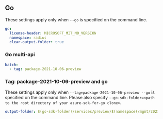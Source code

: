## Go

These settings apply only when `--go` is specified on the command line.

```yaml $(go) && !$(track2)
go:
  license-header: MICROSOFT_MIT_NO_VERSION
  namespace: radius
  clear-output-folder: true
```

### Go multi-api

```yaml $(go) && $(multiapi)
batch:
  - tag: package-2021-10-06-preview
```

### Tag: package-2021-10-06-preview and go

These settings apply only when `--tag=package-2021-10-06-preview --go` is specified on the command line.
Please also specify `--go-sdk-folder=<path to the root directory of your azure-sdk-for-go clone>`.

```yaml $(tag) == 'package-2021-10-06-preview' && $(go)
output-folder: $(go-sdk-folder)/services/preview/$(namespace)/mgmt/2021-10-06-preview/$(namespace)
```
